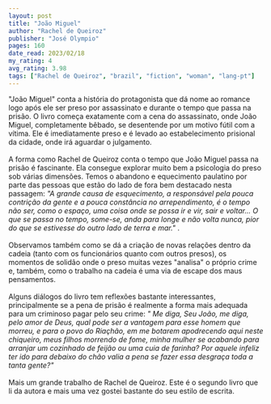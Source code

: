 ```yaml
---
layout: post
title: "João Miguel"
author: "Rachel de Queiroz"
publisher: "José Olympio"
pages: 160
date_read: 2023/02/18
my_rating: 4
avg_rating: 3.98
tags: ["Rachel de Queiroz", "brazil", "fiction", "woman", "lang-pt"]
---
```


"João Miguel" conta a história do protagonista que dá nome ao romance logo após ele ser preso por assassinato e durante o tempo que passa na prisão. O livro começa exatamente com a cena do assassinato, onde João Miguel, completamente bêbado, se desentende por um motivo fútil com a vítima. Ele é imediatamente preso e é levado ao estabelecimento prisional da cidade, onde irá aguardar o julgamento. <br/><br/>A forma como Rachel de Queiroz conta o tempo que João Miguel passa na prisão é fascinante. Ela consegue explorar muito bem a psicologia do preso sob várias dimensões. Temos o abandono e equecimento paulatino por parte das pessoas que estão do lado de fora bem destacado nesta passagem: <i> "A grande causa de esquecimento, a responsável pela pouca contrição da gente e a pouca constância no arrependimento, é o tempo não ser, como o espaço, uma coisa onde se possa ir e vir, sair e voltar... O que se passa no tempo, some-se, anda para longe e não volta nunca, pior do que se estivesse do outro lado de terra e mar." </i>. <br/><br/>Observamos também como se dá a criação de novas relações dentro da cadeia (tanto com os funcionários quanto com outros presos), os momentos de solidão onde o preso muitas vezes "analisa" o próprio crime e, também, como o trabalho na cadeia é uma via de escape dos maus pensamentos. <br/><br/>Alguns diálogos do livro tem reflexões bastante interessantes, principalmente se a pena de prisão é realmente a forma mais adequada para um criminoso pagar pelo seu crime: <i>" Me diga, Seu João, me diga, pelo amor de Deus, qual pode ser a vantagem para esse homem que morreu, e para o povo do Riaçhão, em me botarem apodrecendo aqui neste chiqueiro, meus filhos morrendo de fome, minha mulher se acabando para arranjar um cozinhado de feijão ou uma cuia de farinha? Por aquele infeliz ter ido para debaixo do chão valia a pena se fazer essa desgraça toda a tanta gente?" </i><br/><br/>Mais um grande trabalho de Rachel de Queiroz. Este é o segundo livro que li da autora e mais uma vez gostei bastante do seu estilo de escrita. 

